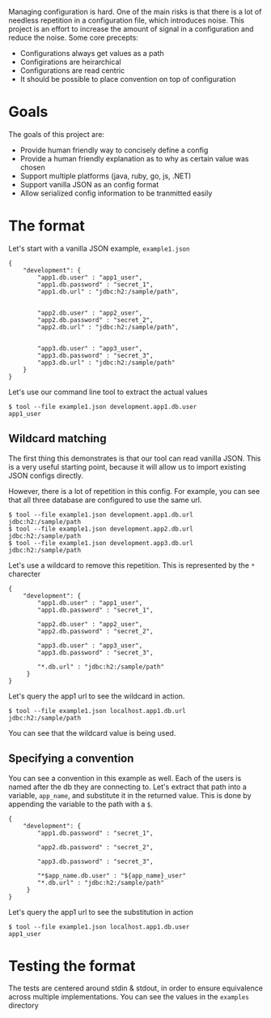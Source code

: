 Managing configuration is hard.  One of the main risks is that there is a lot of needless repetition in a configuration file, which introduces noise.  This project is an effort to increase the amount of signal in a configuration and reduce the noise.  Some core precepts:

* Configurations always get values as a path
* Configirations are heirarchical
* Configurations are read centric
* It should be possible to place convention on top of configuration

# Goals
The goals of this project are:

* Provide human friendly way to concisely define a config
* Provide a human friendly explanation as to why as certain value was chosen
* Support multiple platforms (java, ruby, go, js, .NET)
* Support vanilla JSON as an config format
* Allow serialized config information to be tranmitted easily

# The format
Let's start with a vanilla JSON example, `example1.json`

    {
        "development": {
            "app1.db.user" : "app1_user",
            "app1.db.password" : "secret_1",
            "app1.db.url" : "jdbc:h2:/sample/path",
            

            "app2.db.user" : "app2_user",
            "app2.db.password" : "secret_2",
            "app2.db.url" : "jdbc:h2:/sample/path",
            

            "app3.db.user" : "app3_user",
            "app3.db.password" : "secret_3",
            "app3.db.url" : "jdbc:h2:/sample/path"
        }
    }


Let's use our command line tool to extract the actual values

    $ tool --file example1.json development.app1.db.user
    app1_user

## Wildcard matching
The first thing this demonstrates is that our tool can read vanilla JSON.  This is a very useful starting point, because it will allow us to import existing JSON configs directly.  

However, there is a lot of repetition in this config.  For example, you can see that all three database are configured to use the same url.  

    $ tool --file example1.json development.app1.db.url
    jdbc:h2:/sample/path
    $ tool --file example1.json development.app2.db.url
    jdbc:h2:/sample/path
    $ tool --file example1.json development.app3.db.url
    jdbc:h2:/sample/path

Let's use a wildcard to remove this repetition.  This is represented by the `*` charecter

    {
        "development": {
            "app1.db.user" : "app1_user",
            "app1.db.password" : "secret_1",
            
            "app2.db.user" : "app2_user",
            "app2.db.password" : "secret_2",
            
            "app3.db.user" : "app3_user",
            "app3.db.password" : "secret_3",
            
            "*.db.url" : "jdbc:h2:/sample/path"
         }     
    }

Let's query the app1 url to see the wildcard in action.

    $ tool --file example1.json localhost.app1.db.url
    jdbc:h2:/sample/path

You can see that the wildcard value is being used.

## Specifying a convention
You can see a convention in this example as well.  Each of the users is named after the db they are connecting to.  Let's extract that path into a variable, `app_name`, and substitute it in the returned value.  This is done by appending the variable to the path with a `$`. 

    {
        "development": {
            "app1.db.password" : "secret_1",
            
            "app2.db.password" : "secret_2",
            
            "app3.db.password" : "secret_3",
            
            "*$app_name.db.user" : "${app_name}_user"
            "*.db.url" : "jdbc:h2:/sample/path"
         }     
    }

Let's query the app1 url to see the substitution in action

    $ tool --file example1.json localhost.app1.db.user
    app1_user



# Testing the format
The tests are centered around stdin & stdout, in order to ensure equivalence across multiple implementations.  You can see the values in the `examples` directory
